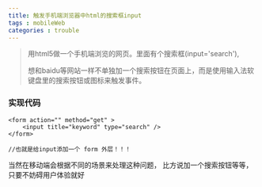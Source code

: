 ```yaml
---
title: 触发手机端浏览器中html的搜索框input
tags : mobileWeb
categories : trouble
---
```


> 用html5做一个手机端浏览的网页。里面有个搜索框(input='search'),
>
> 想和baidu等网站一样不单独加一个搜索按钮在页面上，而是使用输入法软键盘里的搜索按钮或图标来触发事件。
>

### 实现代码 
```
<form action="" method="get" >
	<input title="keyword" type="search" />
</form>

//也就是给input添加一个 form 外层！！！

```

当然在移动端会根据不同的场景来处理这种问题， 比方说加一个搜索按钮等等，只要不妨碍用户体验就好